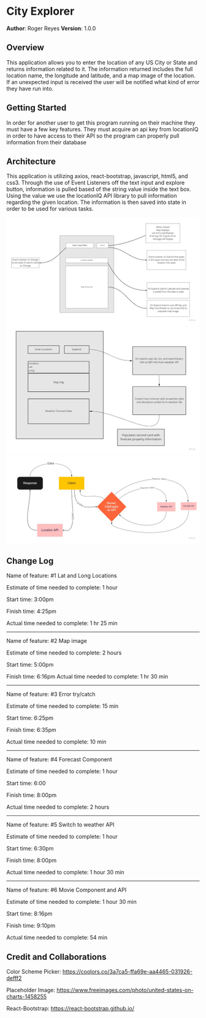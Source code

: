 # City Explorer

**Author**: Roger Reyes
**Version**: 1.0.0 
<!-- increment the patch/fix version number if you make more commits past your first submission -->

## Overview

This application allows you to enter the location of any US City or State and returns information related to it. The information returned includes the full location name, the longitude and latitude, and a map image of the location. If an unexpected input is received the user will be notified what kind of error they have run into. 

## Getting Started

In order for another user to get this program running on their machine they must have a few key features. They must acquire an api key from locationIQ in order to have access to their API so the program can properly pull information from their database

## Architecture

This application is utilizing axios, react-bootstrap, javascript, html5, and css3. Through the use of Event Listeners off the text input and explore button, information is pulled based of the string value inside the text box. Using the value we use the locationIQ API library to pull information regarding the given location. The information is then saved into state in order to be used for various tasks.

![City Explorer Whiteboard](src/imgs/Lab06Whiteboard.jpg)
![City Explorer Whiteboard](src/imgs/Lab07Whiteboard.jpg)
![City Explorer Whiteboard](src/imgs/Lab08Whiteboard.jpg)


## Change Log

Name of feature: #1 Lat and Long Locations

Estimate of time needed to complete: 1 hour

Start time: 3:00pm

Finish time: 4:25pm

Actual time needed to complete: 1 hr 25 min

---

Name of feature: #2 Map image

Estimate of time needed to complete: 2 hours

Start time: 5:00pm

Finish time: 6:16pm
Actual time needed to complete: 1 hr 30 min

---

Name of feature: #3 Error try/catch

Estimate of time needed to complete: 15 min

Start time: 6:25pm

Finish time: 6:35pm

Actual time needed to complete: 10 min

---

Name of feature: #4 Forecast Component

Estimate of time needed to complete: 1 hour

Start time: 6:00

Finish time: 8:00pm

Actual time needed to complete: 2 hours

---

Name of feature: #5 Switch to weather API

Estimate of time needed to complete: 1 hour

Start time: 6:30pm

Finish time: 8:00pm

Actual time needed to complete: 1 hour 30 min

---

Name of feature: #6 Movie Component and API

Estimate of time needed to complete: 1 hour 30 min

Start time: 8:16pm

Finish time: 9:10pm

Actual time needed to complete: 54 min


## Credit and Collaborations

Color Scheme Picker:
<https://coolors.co/3a7ca5-ffa69e-aa4465-031926-defff2>

Placeholder Image:
<https://www.freeimages.com/photo/united-states-on-charts-1458255>

React-Bootstrap:
<https://react-bootstrap.github.io/>
